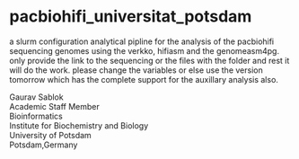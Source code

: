 # pacbiohifi_universitat_potsdam
a slurm configuration analytical pipline for the analysis of the pacbiohifi sequencing genomes using the verkko, hifiasm and the genomeasm4pg. only provide the link to the sequencing or the files with the folder and rest it will do the work. please change the variables or else use the version tomorrow which has the complete support for the auxillary analysis also. 

Gaurav Sablok \
Academic Staff Member \
Bioinformatics \
Institute for Biochemistry and Biology \
University of Potsdam \
Potsdam,Germany
